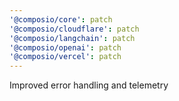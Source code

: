 ```yaml
---
'@composio/core': patch
'@composio/cloudflare': patch
'@composio/langchain': patch
'@composio/openai': patch
'@composio/vercel': patch
---
```


Improved error handling and telemetry
